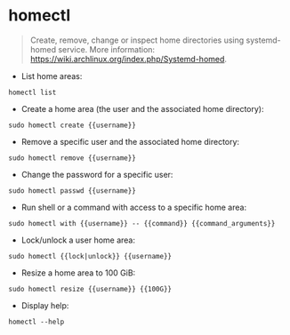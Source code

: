 # homectl

> Create, remove, change or inspect home directories using systemd-homed service.
> More information: <https://wiki.archlinux.org/index.php/Systemd-homed>.

- List home areas:

`homectl list`

- Create a home area (the user and the associated home directory):

`sudo homectl create {{username}}`

- Remove a specific user and the associated home directory:

`sudo homectl remove {{username}}`

- Change the password for a specific user:

`sudo homectl passwd {{username}}`

- Run shell or a command with access to a specific home area:

`sudo homectl with {{username}} -- {{command}} {{command_arguments}}`

- Lock/unlock a user home area:

`sudo homectl {{lock|unlock}} {{username}}`

- Resize a home area to 100 GiB:

`sudo homectl resize {{username}} {{100G}}`

- Display help:

`homectl --help`
